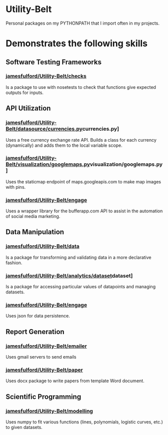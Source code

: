 # Utility-Belt
Personal packages on my PYTHONPATH that I import often in my projects.


# Demonstrates the following skills


## Software Testing Frameworks

### [jamesfulford/Utility-Belt/checks](https://github.com/jamesfulford/Utility-Belt/tree/master/checks)
Is a package to use with nosetests to check that functions give expected outputs for inputs.


## API Utilization

### [jamesfulford/Utility-Belt/datasource/currencies.py](https://github.com/jamesfulford/Utility-Belt/tree/master)currencies.py]
Uses a free currency exchange rate API. Builds a class for each currency (dynamically) and adds them to the local variable scope.

### [jamesfulford/Utility-Belt/visualization/googlemaps.py](https://github.com/jamesfulford/Utility-Belt/tree/master)visualization/googlemaps.py]
Uses the staticmap endpoint of maps.googleapis.com to make map images with pins.

### [jamesfulford/Utility-Belt/engage](https://github.com/jamesfulford/Utility-Belt/tree/master/engage)
Uses a wrapper library for the bufferapp.com API to assist in the automation of social media marketing.


## Data Manipulation

### [jamesfulford/Utility-Belt/data](https://github.com/jamesfulford/Utility-Belt/tree/master/data)
Is a package for transforming and validating data in a more declarative fashion.

### [jamesfulford/Utility-Belt/analytics/dataset](https://github.com/jamesfulford/Utility-Belt/tree/master/analytics)dataset]
Is a package for accessing particular values of datapoints and managing datasets.

### [jamesfulford/Utility-Belt/engage](https://github.com/jamesfulford/Utility-Belt/tree/master/engage)
Uses json for data persistence.


## Report Generation

### [jamesfulford/Utility-Belt/emailer](https://github.com/jamesfulford/Utility-Belt/tree/master/emailer)
Uses gmail servers to send emails

### [jamesfulford/Utility-Belt/paper](https://github.com/jamesfulford/Utility-Belt/tree/master/paper)
Uses docx package to write papers from template Word document.


## Scientific Programming

### [jamesfulford/Utility-Belt/modelling](https://github.com/jamesfulford/Utility-Belt/tree/master/modelling)
Uses numpy to fit various functions (lines, polynomials, logistic curves, etc.) to given datasets.
